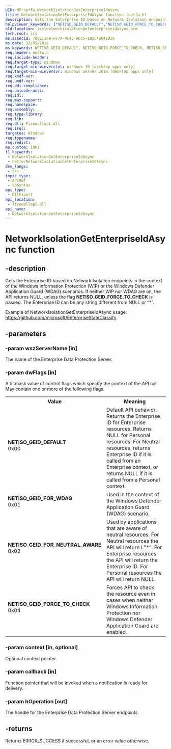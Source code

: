 ```yaml
---
UID: NF:netfw.NetworkIsolationGetEnterpriseIdAsync
title: NetworkIsolationGetEnterpriseIdAsync function (netfw.h)
description: Gets the Enterprise ID based on Network Isolation endpoints in the context of the Windows Information Protection (WIP) or the Windows Defender Application Guard (WDAG) scenarios.
helpviewer_keywords: ["NETISO_GEID_DEFAULT","NETISO_GEID_FORCE_TO_CHECK","NETISO_GEID_FOR_NEUTRAL_AWARE","NETISO_GEID_FOR_WDAG","NetworkIsolationGetEnterpriseIdAsync","NetworkIsolationGetEnterpriseIdAsync function [ICS/ICF]","ics.networkisolationgetenterpriseidasync","netfw/NetworkIsolationGetEnterpriseIdAsync"]
old-location: ics\networkisolationgetenterpriseidasync.htm
tech.root: ics
ms.assetid: 709211F9-FE7A-4C43-AD35-101C4B64ED26
ms.date: 12/05/2018
ms.keywords: NETISO_GEID_DEFAULT, NETISO_GEID_FORCE_TO_CHECK, NETISO_GEID_FOR_NEUTRAL_AWARE, NETISO_GEID_FOR_WDAG, NetworkIsolationGetEnterpriseIdAsync, NetworkIsolationGetEnterpriseIdAsync function [ICS/ICF], ics.networkisolationgetenterpriseidasync, netfw/NetworkIsolationGetEnterpriseIdAsync
req.header: netfw.h
req.include-header: 
req.target-type: Windows
req.target-min-winverclnt: Windows 10 [desktop apps only]
req.target-min-winversvr: Windows Server 2016 [desktop apps only]
req.kmdf-ver: 
req.umdf-ver: 
req.ddi-compliance: 
req.unicode-ansi: 
req.idl: 
req.max-support: 
req.namespace: 
req.assembly: 
req.type-library: 
req.lib: 
req.dll: Firewallapi.dll
req.irql: 
targetos: Windows
req.typenames: 
req.redist: 
ms.custom: 19H1
f1_keywords:
 - NetworkIsolationGetEnterpriseIdAsync
 - netfw/NetworkIsolationGetEnterpriseIdAsync
dev_langs:
 - c++
topic_type:
 - APIRef
 - kbSyntax
api_type:
 - DllExport
api_location:
 - firewallapi.dll
api_name:
 - NetworkIsolationGetEnterpriseIdAsync
---
```


# NetworkIsolationGetEnterpriseIdAsync function


## -description

Gets the Enterprise ID based on Network Isolation endpoints in the context of the Windows Information Protection (WIP) or the Windows Defender Application Guard (WDAG) scenarios. If neither WIP nor WDAG are on, the API returns NULL, unless the flag <b>NETISO_GEID_FORCE_TO_CHECK</b> is passed.  The Enterprise ID can be any string different from NULL or “*”.

Example of NetworkIsolationGetEnterpriseIdAsync usage: https://github.com/microsoft/EnterpriseStateClassify

## -parameters

### -param wszServerName [in]

The name of the Enterprise Data Protection Server.

### -param dwFlags [in]

A bitmask value of control flags which specify the context of the API call.  May contain one or more of the following flags.

<table>
<tr>
<th>Value</th>
<th>Meaning</th>
</tr>
<tr>
<td width="40%"><a id="NETISO_GEID_DEFAULT"></a><a id="netiso_geid_default"></a><dl>
<dt><b>NETISO_GEID_DEFAULT</b></dt>
<dt>0x00</dt>
</dl>
</td>
<td width="60%">
Default API behavior.
Returns the Enterprise ID for Enterprise resources.
Returns NULL for Personal resources.
For Neutral resources, returns Enterprise ID if it is called from an Enterprise context, or returns NULL if it is called from a Personal context.


</td>
</tr>
<tr>
<td width="40%"><a id="NETISO_GEID_FOR_WDAG"></a><a id="netiso_geid_for_wdag"></a><dl>
<dt><b>NETISO_GEID_FOR_WDAG</b></dt>
<dt>0x01</dt>
</dl>
</td>
<td width="60%">
Used in the context of the Windows Defender Application Guard (WDAG) scenario.

</td>
</tr>
<tr>
<td width="40%"><a id="NETISO_GEID_FOR_NEUTRAL_AWARE"></a><a id="netiso_geid_for_neutral_aware"></a><dl>
<dt><b>NETISO_GEID_FOR_NEUTRAL_AWARE</b></dt>
<dt>0x02</dt>
</dl>
</td>
<td width="60%">
Used by applications that are aware of neutral resources.
For Neutral resources the API will return L”*”.
For Enterprise resources the API will return the Enterprise ID.
For Personal resources the API will return NULL.

</td>
</tr>
<tr>
<td width="40%"><a id="NETISO_GEID_FORCE_TO_CHECK"></a><a id="netiso_geid_force_to_check"></a><dl>
<dt><b>NETISO_GEID_FORCE_TO_CHECK</b></dt>
<dt>0x04</dt>
</dl>
</td>
<td width="60%">
Forces API to check the resource even in cases when neither Windows Information Protection nor Windows Defender Application Guard are enabled.

</td>
</tr>
</table>

### -param context [in, optional]

Optional context pointer.

### -param callback [in]

Function pointer that will be invoked when a notification is ready for delivery.

### -param hOperation [out]

The handle for the Enterprise Data Protection Server endpoints.

## -returns

Returns ERROR_SUCCESS if successful, or an error value otherwise.

